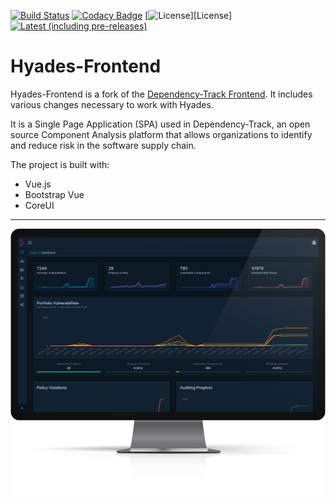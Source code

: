 [![Build Status](https://github.com/DependencyTrack/frontend/actions/workflows/ci-build.yaml/badge.svg)](https://github.com/DependencyTrack/frontend/actions?workflow=Build+CI)
[![Codacy Badge](https://app.codacy.com/project/badge/Grade/364443f9f30c4b70b56e5be76c9e079c)](https://www.codacy.com/gh/DependencyTrack/frontend/dashboard?utm_source=github.com&amp;utm_medium=referral&amp;utm_content=DependencyTrack/frontend&amp;utm_campaign=Badge_Grade)
[![License](https://img.shields.io/badge/license-Apache%202.0-brightgreen.svg)][License]
[![Latest (including pre-releases)](https://img.shields.io/github/v/release/dependencytrack/frontend?include_prereleases)](https://github.com/DependencyTrack/frontend/releases)

Hyades-Frontend
=========

Hyades-Frontend is a fork of the [Dependency-Track Frontend](https://github.com/DependencyTrack/frontend). 
It includes various changes necessary to work with Hyades.

It is a Single Page Application (SPA) used in Dependency-Track, an open source Component Analysis platform that allows organizations to identify and reduce risk in the software supply chain.

The project is built with:

* Vue.js
* Bootstrap Vue
* CoreUI

<hr>

![alt text](https://raw.githubusercontent.com/DependencyTrack/dependency-track/master/docs/images/screenshots/dashboard.png)
